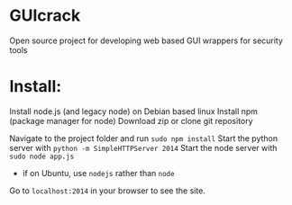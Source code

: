 GUIcrack
========

Open source project for developing web based GUI wrappers for security tools


Install:
==========
Install node.js (and legacy node) on Debian based linux
Install npm (package manager for node)
Download zip or clone git repository

Navigate to the project folder and run `sudo npm install`
Start the python server with `python -m SimpleHTTPServer 2014`
Start the node server with `sudo node app.js`
- if on Ubuntu, use `nodejs` rather than `node`

Go to `localhost:2014` in your browser to see the site.



